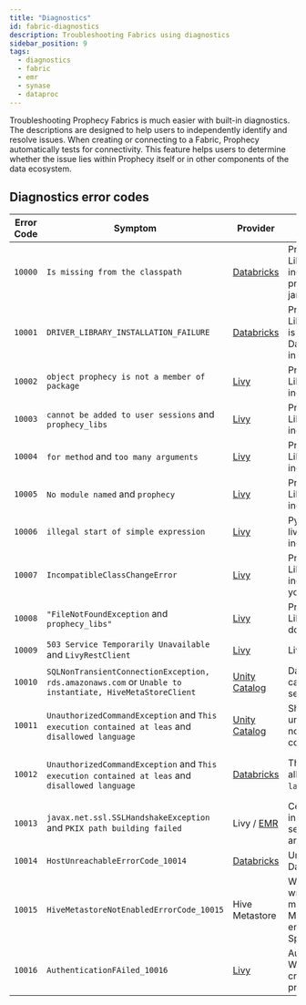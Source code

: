 ```yaml
---
title: "Diagnostics"
id: fabric-diagnostics
description: Troubleshooting Fabrics using diagnostics
sidebar_position: 9
tags:
  - diagnostics
  - fabric
  - emr
  - synase
  - dataproc
---
```


Troubleshooting Prophecy Fabrics is much easier with built-in diagnostics. The descriptions are designed to help users to independently identify and resolve issues. When creating or connecting to a Fabric, Prophecy automatically tests for connectivity. This feature helps users to determine whether the issue lies within Prophecy itself or in other components of the data ecosystem.

## Diagnostics error codes

| Error Code | Symptom                                                                                                 | Provider                                                                                  | Cause                                                                                          | Resolution                                                                                                                                                             |
| ---------- | ------------------------------------------------------------------------------------------------------- | ----------------------------------------------------------------------------------------- | ---------------------------------------------------------------------------------------------- | ---------------------------------------------------------------------------------------------------------------------------------------------------------------------- |
| `10000`    | `Is missing from the classpath`                                                                         | [Databricks](/docs/administration/Spark-fabrics/databricks/databricks.md#databricks)      | Prophecy Library(Scala) is incorrect. You're probably using thin jar.                          | Use assembly `jar(${scalaFatJarName})` in the library section of the Fabric settings.                                                                                  |
| `10001`    | `DRIVER_LIBRARY_INSTALLATION_FAILURE`                                                                   | [Databricks](/docs/administration/Spark-fabrics/databricks/databricks.md#databricks)      | Prophecy Library(Scala/Python) is incorrect. Databricks could not install it.                  | Please provide the valid library path in the Fabric.                                                                                                                   |
| `10002`    | `object prophecy is not a member of package`                                                            | [Livy](/docs/administration/Spark-fabrics/fabrics.md#fabrics-using-apache-livy)           | Prophecy Library(Scala) is incorrect.                                                          | Please ensure that the library path exists and you’re using the assembly `jar(${scalaFatJarName})`.                                                                    |
| `10003`    | `cannot be added to user sessions` and `prophecy_libs`                                                  | [Livy](/docs/administration/Spark-fabrics/fabrics.md#fabrics-using-apache-livy)           | Prophecy Library(Python) is incorrect.                                                         | Please ensure that the library path exists and you’re using correct `file(${pythonPLibName})`.                                                                         |
| `10004`    | `for method` and `too many arguments`                                                                   | [Livy](/docs/administration/Spark-fabrics/fabrics.md#fabrics-using-apache-livy)           | Prophecy Library(Scala) is incompatible.                                                       | Please use the correct `version(${Globals.prophecyLibsVersion})` in the library section of Fabric settings.                                                            |
| `10005`    | `No module named` and `prophecy`                                                                        | [Livy](/docs/administration/Spark-fabrics/fabrics.md#fabrics-using-apache-livy)           | Prophecy Library(Python) is incorrect.                                                         | Please provide the valid library path in the Fabric.                                                                                                                   |
| `10006`    | `illegal start of simple expression`                                                                    | [Livy](/docs/administration/Spark-fabrics/fabrics.md#fabrics-using-apache-livy)           | Python version in livy/hadoop is incorrect.                                                    | Please make sure you have python3 there.                                                                                                                               |
| `10007`    | `IncompatibleClassChangeError`                                                                          | [Livy](/docs/administration/Spark-fabrics/fabrics.md#fabrics-using-apache-livy)           | Prophecy Library(Scala) is incompatible with your Spark version.                               | Please use the correct assembly `jar(${scalaFatJarName})` in the library section of the Fabric settings.                                                               |
| `10008`    | `"FileNotFoundException` and `prophecy_libs"`                                                           | [Livy](/docs/administration/Spark-fabrics/fabrics.md#fabrics-using-apache-livy)           | Prophecy Library(Python) path does not exist.                                                  | Please ensure that the file exists as per the path in the library section of the Fabric settings.                                                                      |
| `10009`    | `503 Service Temporarily Unavailable` and `LivyRestClient`                                              | [Livy](https://livy.apache.org/docs/latest/rest-api.html)                                 | Livy service is down.                                                                          | Please make sure the livy service is up before executing this command.                                                                                                 |
| `10010`    | `SQLNonTransientConnectionException, rds.amazonaws.com` or `Unable to instantiate, HiveMetaStoreClient` | [Unity Catalog](https://docs.databricks.com/en/resources/supported-regions.html#rds)      | Databricks cluster can't access RDS service.                                                   | Please ensure that the cluster can access to the same region's RDS endpoint as documented [here](https://docs.databricks.com/en/resources/supported-regions.html#rds). |
| `10011`    | `UnauthorizedCommandException` and `This execution contained at leas` and `disallowed language`         | [Unity Catalog](/docs/concepts/project/project.md#1-create-new-project)                   | Shared cluster in unity catalog does not allow Scala commands.                                 | Please use this cluster with Python Pipeline.                                                                                                                          |
| `10012`    | `UnauthorizedCommandException` and `This execution contained at leas` and `disallowed language`         | [Databricks](https://docs.databricks.com/en/administration-guide/users-groups/index.html) | This cluster does not allow `${pipeline's language}` command.                                  | Please check with the Databricks workspace administrator to provide the execution access to `${pipeline's language}` language.                                         |
| `10013`    | `javax.net.ssl.SSLHandshakeException` and `PKIX path building failed`                                   | Livy / [EMR](https://docs.aws.amazon.com/emr/latest/ManagementGuide/emr-security.html)    | Certificates provided in EMR cluster's security configuration are wrong.                       | Please ensure that EMR cluster's security configuration is using correct certificates.                                                                                 |
| `10014`    | `HostUnreachableErrorCode_10014`                                                                        | [Databricks](https://docs.databricks.com/en/administration-guide/users-groups/index.html) | Unable to reach Databricks endpoint.                                                           | Make sure the workspace is active and reachable.                                                                                                                       |
| `10015`    | `HiveMetastoreNotEnabledErrorCode_10015`                                                                | Hive Metastore                                                                            | We were unable to write execution metrics because Hive Metastore is not enabled on your Spark. | Please enable Hive Metastore on Spark, or disable execution metrics in Prophecy.                                                                                       |
| `10016`    | `AuthenticationFAiled_10016`                                                                            | [Livy](/docs/administration/Spark-fabrics/fabrics.md#fabrics-using-apache-livy)           | Authentication failed. Wrong or no auth credentials were provided.                             | Make sure correct auth credentials are provided.                                                                                                                       |
